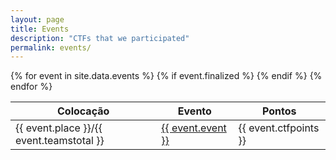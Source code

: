 ```yaml
---
layout: page
title: Events
description: "CTFs that we participated"
permalink: events/
---
```


<div style="overflow-x:auto;">
<table class="table table-striped">
<thead>
  <tr>
    <th>Colocação</th>
    <th>Evento</th>
    <th>Pontos</th>
  </tr>
</thead>
<tbody>
  {% for event in site.data.events %}
    {% if event.finalized %}
      <tr>
        <td>{{ event.place }}/{{ event.teamstotal }}</td>
        <td><a href="{{ event.ctftimeid }}" target="_blank">{{ event.event }}</a></td>
        <td>{{ event.ctfpoints }}</td>     
      </tr>
    {% endif %}
  {% endfor %}
</tbody>
</table>
</div>
